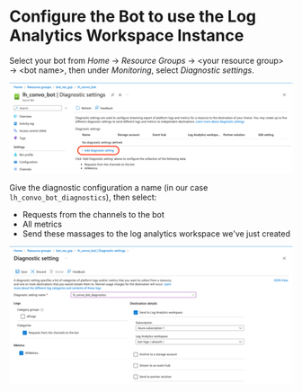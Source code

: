 # Configure the Bot to use the Log Analytics Workspace Instance

Select your bot from *Home* &rarr; *Resource Groups* &rarr; &lt;your resource group&gt; &rarr; &lt;bot name&gt;, then under *Monitoring*, select *Diagnostic settings*.

![Add Diagnostics](../img/azure_bot_add_diagnostics.png)

Give the diagnostic configuration a name (in our case `lh_convo_bot_diagnostics`), then select:

* Requests from the channels to the bot
* All metrics
* Send these massages to the log analytics workspace we've just created

![Configure Bot Diagnostics](../img/azure_bot_diagnostics_config.png)
